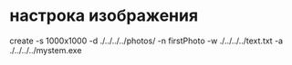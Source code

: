 # настрока изображения

create -s 1000x1000 -d ./../../../photos/ -n firstPhoto -w ./../../../text.txt -a ./../../../mystem.exe

